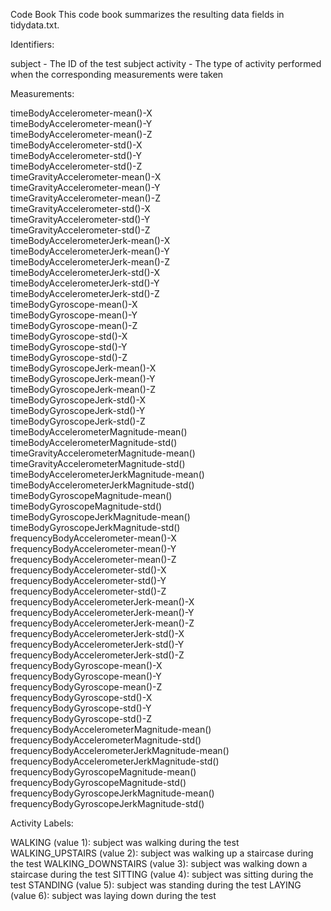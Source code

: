 Code Book
This code book summarizes the resulting data fields in tidydata.txt.

Identifiers:

subject - The ID of the test subject
activity - The type of activity performed when the corresponding measurements were taken


Measurements:

timeBodyAccelerometer-mean()-X                
timeBodyAccelerometer-mean()-Y                
timeBodyAccelerometer-mean()-Z                
timeBodyAccelerometer-std()-X                 
timeBodyAccelerometer-std()-Y                 
timeBodyAccelerometer-std()-Z                 
timeGravityAccelerometer-mean()-X             
timeGravityAccelerometer-mean()-Y             
timeGravityAccelerometer-mean()-Z             
timeGravityAccelerometer-std()-X              
timeGravityAccelerometer-std()-Y              
timeGravityAccelerometer-std()-Z              
timeBodyAccelerometerJerk-mean()-X            
timeBodyAccelerometerJerk-mean()-Y            
timeBodyAccelerometerJerk-mean()-Z            
timeBodyAccelerometerJerk-std()-X             
timeBodyAccelerometerJerk-std()-Y             
timeBodyAccelerometerJerk-std()-Z             
timeBodyGyroscope-mean()-X                    
timeBodyGyroscope-mean()-Y                    
timeBodyGyroscope-mean()-Z                    
timeBodyGyroscope-std()-X                     
timeBodyGyroscope-std()-Y                     
timeBodyGyroscope-std()-Z                     
timeBodyGyroscopeJerk-mean()-X               
timeBodyGyroscopeJerk-mean()-Y               
timeBodyGyroscopeJerk-mean()-Z               
timeBodyGyroscopeJerk-std()-X                 
timeBodyGyroscopeJerk-std()-Y                 
timeBodyGyroscopeJerk-std()-Z                 
timeBodyAccelerometerMagnitude-mean()         
timeBodyAccelerometerMagnitude-std()          
timeGravityAccelerometerMagnitude-mean()      
timeGravityAccelerometerMagnitude-std()       
timeBodyAccelerometerJerkMagnitude-mean()     
timeBodyAccelerometerJerkMagnitude-std()      
timeBodyGyroscopeMagnitude-mean()             
timeBodyGyroscopeMagnitude-std()              
timeBodyGyroscopeJerkMagnitude-mean()         
timeBodyGyroscopeJerkMagnitude-std()          
frequencyBodyAccelerometer-mean()-X           
frequencyBodyAccelerometer-mean()-Y           
frequencyBodyAccelerometer-mean()-Z           
frequencyBodyAccelerometer-std()-X            
frequencyBodyAccelerometer-std()-Y            
frequencyBodyAccelerometer-std()-Z            
frequencyBodyAccelerometerJerk-mean()-X       
frequencyBodyAccelerometerJerk-mean()-Y       
frequencyBodyAccelerometerJerk-mean()-Z       
frequencyBodyAccelerometerJerk-std()-X        
frequencyBodyAccelerometerJerk-std()-Y        
frequencyBodyAccelerometerJerk-std()-Z        
frequencyBodyGyroscope-mean()-X               
frequencyBodyGyroscope-mean()-Y               
frequencyBodyGyroscope-mean()-Z               
frequencyBodyGyroscope-std()-X                
frequencyBodyGyroscope-std()-Y                
frequencyBodyGyroscope-std()-Z                
frequencyBodyAccelerometerMagnitude-mean()    
frequencyBodyAccelerometerMagnitude-std()    
frequencyBodyAccelerometerJerkMagnitude-mean()
frequencyBodyAccelerometerJerkMagnitude-std() 
frequencyBodyGyroscopeMagnitude-mean()     
frequencyBodyGyroscopeMagnitude-std()      
frequencyBodyGyroscopeJerkMagnitude-mean()  
frequencyBodyGyroscopeJerkMagnitude-std()

Activity Labels:

WALKING (value 1): subject was walking during the test
WALKING_UPSTAIRS (value 2): subject was walking up a staircase during the test
WALKING_DOWNSTAIRS (value 3): subject was walking down a staircase during the test
SITTING (value 4): subject was sitting during the test
STANDING (value 5): subject was standing during the test
LAYING (value 6): subject was laying down during the test
